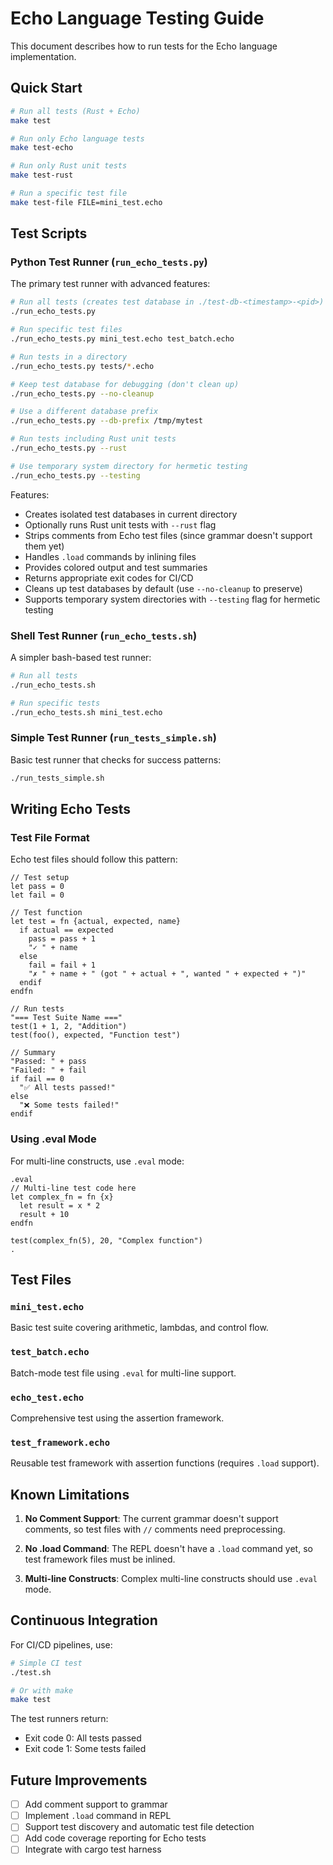 # Echo Language Testing Guide

This document describes how to run tests for the Echo language implementation.

## Quick Start

```bash
# Run all tests (Rust + Echo)
make test

# Run only Echo language tests
make test-echo

# Run only Rust unit tests
make test-rust

# Run a specific test file
make test-file FILE=mini_test.echo
```

## Test Scripts

### Python Test Runner (`run_echo_tests.py`)

The primary test runner with advanced features:

```bash
# Run all tests (creates test database in ./test-db-<timestamp>-<pid>)
./run_echo_tests.py

# Run specific test files
./run_echo_tests.py mini_test.echo test_batch.echo

# Run tests in a directory
./run_echo_tests.py tests/*.echo

# Keep test database for debugging (don't clean up)
./run_echo_tests.py --no-cleanup

# Use a different database prefix
./run_echo_tests.py --db-prefix /tmp/mytest

# Run tests including Rust unit tests
./run_echo_tests.py --rust

# Use temporary system directory for hermetic testing
./run_echo_tests.py --testing
```

Features:

- Creates isolated test databases in current directory
- Optionally runs Rust unit tests with `--rust` flag
- Strips comments from Echo test files (since grammar doesn't support them yet)
- Handles `.load` commands by inlining files
- Provides colored output and test summaries
- Returns appropriate exit codes for CI/CD
- Cleans up test databases by default (use `--no-cleanup` to preserve)
- Supports temporary system directories with `--testing` flag for hermetic
  testing

### Shell Test Runner (`run_echo_tests.sh`)

A simpler bash-based test runner:

```bash
# Run all tests
./run_echo_tests.sh

# Run specific tests
./run_echo_tests.sh mini_test.echo
```

### Simple Test Runner (`run_tests_simple.sh`)

Basic test runner that checks for success patterns:

```bash
./run_tests_simple.sh
```

## Writing Echo Tests

### Test File Format

Echo test files should follow this pattern:

```echo
// Test setup
let pass = 0
let fail = 0

// Test function
let test = fn {actual, expected, name}
  if actual == expected
    pass = pass + 1
    "✓ " + name
  else
    fail = fail + 1
    "✗ " + name + " (got " + actual + ", wanted " + expected + ")"
  endif
endfn

// Run tests
"=== Test Suite Name ==="
test(1 + 1, 2, "Addition")
test(foo(), expected, "Function test")

// Summary
"Passed: " + pass
"Failed: " + fail
if fail == 0
  "✅ All tests passed!"
else
  "❌ Some tests failed!"
endif
```

### Using .eval Mode

For multi-line constructs, use `.eval` mode:

```echo
.eval
// Multi-line test code here
let complex_fn = fn {x}
  let result = x * 2
  result + 10
endfn

test(complex_fn(5), 20, "Complex function")
.
```

## Test Files

### `mini_test.echo`

Basic test suite covering arithmetic, lambdas, and control flow.

### `test_batch.echo`

Batch-mode test file using `.eval` for multi-line support.

### `echo_test.echo`

Comprehensive test using the assertion framework.

### `test_framework.echo`

Reusable test framework with assertion functions (requires `.load` support).

## Known Limitations

1. **No Comment Support**: The current grammar doesn't support comments, so test
   files with `//` comments need preprocessing.

2. **No .load Command**: The REPL doesn't have a `.load` command yet, so test
   framework files must be inlined.

3. **Multi-line Constructs**: Complex multi-line constructs should use `.eval`
   mode.

## Continuous Integration

For CI/CD pipelines, use:

```bash
# Simple CI test
./test.sh

# Or with make
make test
```

The test runners return:

- Exit code 0: All tests passed
- Exit code 1: Some tests failed

## Future Improvements

- [ ] Add comment support to grammar
- [ ] Implement `.load` command in REPL
- [ ] Support test discovery and automatic test file detection
- [ ] Add code coverage reporting for Echo tests
- [ ] Integrate with cargo test harness
